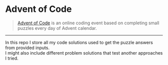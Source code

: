 # Advent of Code

>[Advent of Code](https://adventofcode.com/) is an online coding event based on completing small puzzles every day of Advent calendar.
---
In this repo I store all my code solutions used to get the puzzle answers from provided inputs.<br>
I might also include different problem solutions that test another approaches I tried. <br>
